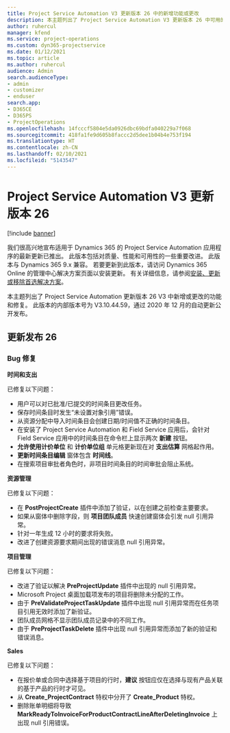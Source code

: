 ```yaml
---
title: Project Service Automation V3 更新版本 26 中的新增功能或更改
description: 本主题列出了 Project Service Automation V3 更新版本 26 中可用的功能和修复。
author: ruhercul
manager: kfend
ms.service: project-operations
ms.custom: dyn365-projectservice
ms.date: 01/12/2021
ms.topic: article
ms.author: ruhercul
audience: Admin
search.audienceType:
- admin
- customizer
- enduser
search.app:
- D365CE
- D365PS
- ProjectOperations
ms.openlocfilehash: 14fcccf5804e5da0926dbc69bdfa040229a7f068
ms.sourcegitcommit: 418fa1fe9d605b8faccc2d5dee1b04b4e753f194
ms.translationtype: HT
ms.contentlocale: zh-CN
ms.lasthandoff: 02/10/2021
ms.locfileid: "5143547"
---
```

# <a name="project-service-automation-update-release-26-v3"></a>Project Service Automation V3 更新版本 26

[!include [banner](../includes/psa-now-project-operations.md)]

我们很高兴地宣布适用于 Dynamics 365 的 Project Service Automation 应用程序的最新更新已推出。 此版本包括对质量、性能和可用性的一些重要改进。 此版本与 Dynamics 365 9.x 兼容。 若要更新到此版本，请访问 Dynamics 365 Online 的管理中心解决方案页面以安装更新。 有关详细信息，请参阅[安装、更新或移除首选解决方案](https://docs.microsoft.com/power-platform/admin/install-remove-preferred-solution)。

本主题列出了 Project Service Automation 更新版本 26 V3 中新增或更改的功能和修复。 此版本的内部版本号为 V3.10.44.59，通过 2020 年 12 月的自动更新公开发布。

## <a name="update-release-26"></a>更新发布 26

### <a name="bug-fixes"></a>Bug 修复

**时间和支出**

已修复以下问题：

- 用户可以对已批准/已提交的时间条目更改任务。
- 保存时间条目时发生“未设置对象引用”错误。
- 从资源分配中导入时间条目会创建日期/时间值不正确的时间条目。
- 在安装了 Project Service Automation 和 Field Service 应用后，会针对 Field Service 应用中的时间条目在命令栏上显示两次 **新建** 按钮。
- **允许使用计价单位** 和 **计价单位组** 单元格更新现在对 **支出估算** 网格起作用。
- **更新时间条目编辑** 窗体包含 **时间线**。
- 在搜索项目审批者角色时，非项目时间条目的时间审批会阻止系统。

**资源管理**

已修复以下问题：

- 在 **PostProjectCreate** 插件中添加了验证，以在创建之前检查主要要求。
- 如果从窗体中删除字段，则 **项目团队成员** 快速创建窗体会引发 null 引用异常。
- 针对一年生成 12 小时的要求将失败。
- 改进了创建资源要求期间出现的错误消息 null 引用异常。

**项目管理**

已修复以下问题：

- 改进了验证以解决 **PreProjectUpdate** 插件中出现的 null 引用异常。
- Microsoft Project 桌面加载项发布的项目将删除未分配的工作。
- 由于 **PreValidateProjectTaskUpdate** 插件中出现 null 引用异常而在任务项目引用无效时添加了新验证。
- 团队成员网格不显示团队成员记录中的不同工作。
- 由于 **PreProjectTaskDelete** 插件中出现 null 引用异常而添加了新的验证和错误消息。

**Sales**

已修复以下问题：

- 在报价单或合同中选择基于项目的行时，**建议** 按钮应仅在选择与现有产品关联的基于产品的行时才可见。
- 从 **Create_ProjectContract** 特权中分开了 **Create_Product** 特权。
- 删除账单明细将导致 **MarkReadyToInvoiceForProductContractLineAfterDeletingInvoice** 上出现 null 引用错误。
